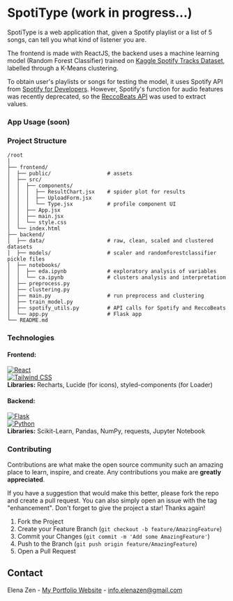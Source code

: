 # SpotiType (work in progress...)

SpotiType is a web application that, given a Spotify playlist or a list of 5 songs, can tell you what kind of listener you are.

The frontend is made with ReactJS, the backend uses a machine learning model (Random Forest Classifier) trained on [Kaggle Spotify Tracks Dataset](https://www.kaggle.com/datasets/maharshipandya/-spotify-tracks-dataset), labelled through a K-Means clustering.  
  
To obtain user's playlists or songs for testing the model, it uses Spotify API from [Spotify for Developers](https://developer.spotify.com/).
However, Spotify's function for audio features was recently deprecated, so the [ReccoBeats API](https://reccobeats.com/docs/apis/reccobeats-api) was used to extract values.


### App Usage (soon)



### Project Structure
```
/root  
│  
├── frontend/  
│  ├── public/                  # assets  
│  ├── src/  
│  │  ├── components/  
│  │  │  ├── ResultChart.jsx    # spider plot for results  
│  │  │  ├── UploadForm.jsx  
│  │  │  └── Type.jsx           # profile component UI  
│  │  ├── App.jsx  
│  │  ├── main.jsx  
│  │  └── style.css  
│  └── index.html  
├── backend/  
│  ├── data/                    # raw, clean, scaled and clustered datasets  
│  ├── models/                  # scaler and randomforestclassifier pickle files  
│  ├── notebooks/  
│  │  ├── eda.ipynb             # exploratory analysis of variables  
│  │  └── ca.ipynb              # clusters analysis and interpretation  
│  ├── preprocess.py    
│  ├── clustering.py  
│  ├── main.py                  # run preprocess and clustering  
│  ├── train_model.py  
│  ├── spotify_utils.py         # API calls for Spotify and ReccoBeats  
│  └── app.py                   # Flask app  
└── README.md  
```


### Technologies

#### Frontend:  
[![React](https://img.shields.io/badge/React-20232A?style=flat&logo=react&logoColor=61DAFB)](https://reactjs.org/)  
[![Tailwind CSS](https://img.shields.io/badge/Tailwind%20CSS-06B6D4?style=flat&logo=tailwind-css&logoColor=white)](https://tailwindcss.com/)  
**Libraries:** Recharts, Lucide (for icons), styled-components (for Loader)

#### Backend:  
[![Flask](https://img.shields.io/badge/Flask-000000?style=flat&logo=flask&logoColor=white)](https://flask.palletsprojects.com/)  
[![Python](https://img.shields.io/badge/Python-3776AB?style=flat&logo=python&logoColor=white)](https://www.python.org/)  
**Libraries:** Scikit-Learn, Pandas, NumPy, requests, Jupyter Notebook



### Contributing

Contributions are what make the open source community such an amazing place to learn, inspire, and create. Any contributions you make are **greatly appreciated**.

If you have a suggestion that would make this better, please fork the repo and create a pull request. You can also simply open an issue with the tag "enhancement".
Don't forget to give the project a star! Thanks again!

1. Fork the Project
2. Create your Feature Branch (`git checkout -b feature/AmazingFeature`)
3. Commit your Changes (`git commit -m 'Add some AmazingFeature'`)
4. Push to the Branch (`git push origin feature/AmazingFeature`)
5. Open a Pull Request


## Contact

Elena Zen - [My Portfolio Website](https://elenazen.it) - info.elenazen@gmail.com
